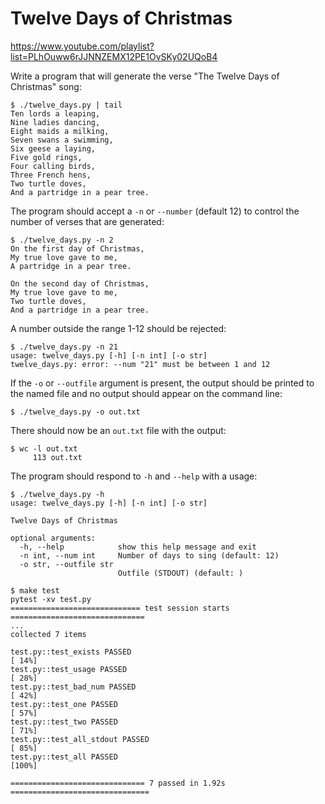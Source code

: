 # Twelve Days of Christmas

https://www.youtube.com/playlist?list=PLhOuww6rJJNNZEMX12PE1OvSKy02UQoB4

Write a program that will generate the verse "The Twelve Days of Christmas" song:

```
$ ./twelve_days.py | tail
Ten lords a leaping,
Nine ladies dancing,
Eight maids a milking,
Seven swans a swimming,
Six geese a laying,
Five gold rings,
Four calling birds,
Three French hens,
Two turtle doves,
And a partridge in a pear tree.
```

The program should accept a `-n` or `--number` (default 12) to control the number of verses that are generated:

```
$ ./twelve_days.py -n 2
On the first day of Christmas,
My true love gave to me,
A partridge in a pear tree.

On the second day of Christmas,
My true love gave to me,
Two turtle doves,
And a partridge in a pear tree.
```

A number outside the range 1-12 should be rejected:

```
$ ./twelve_days.py -n 21
usage: twelve_days.py [-h] [-n int] [-o str]
twelve_days.py: error: --num "21" must be between 1 and 12
```

If the `-o` or `--outfile` argument is present, the output should be printed to the named file and no output should appear on the command line:

```
$ ./twelve_days.py -o out.txt
```

There should now be an `out.txt` file with the output:

```
$ wc -l out.txt
     113 out.txt
```

The program should respond to `-h` and `--help` with a usage:

```
$ ./twelve_days.py -h
usage: twelve_days.py [-h] [-n int] [-o str]

Twelve Days of Christmas

optional arguments:
  -h, --help            show this help message and exit
  -n int, --num int     Number of days to sing (default: 12)
  -o str, --outfile str
                        Outfile (STDOUT) (default: )
```

```
$ make test
pytest -xv test.py
============================= test session starts ==============================
...
collected 7 items

test.py::test_exists PASSED                                              [ 14%]
test.py::test_usage PASSED                                               [ 28%]
test.py::test_bad_num PASSED                                             [ 42%]
test.py::test_one PASSED                                                 [ 57%]
test.py::test_two PASSED                                                 [ 71%]
test.py::test_all_stdout PASSED                                          [ 85%]
test.py::test_all PASSED                                                 [100%]

============================== 7 passed in 1.92s ===============================
```
